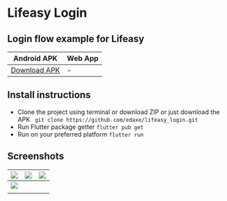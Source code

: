 # Lifeasy Login

## Login flow example for Lifeasy 

Android APK | Web App
------------- | ------------- 
[Download APK](https://github.com/edaxe/lifeasy_login/releases/tag/One) | -


## Install instructions

- Clone the project using terminal or download ZIP or just download the APK
``` git clone https://github.com/edaxe/lifeasy_login.git```
- Run Flutter package getter
``` flutter pub get ```
- Run on your preferred platform
``` flutter run ``` 


## Screenshots

| ![](https://github.com/edaxe/lifeasy_login/blob/main/release/1.png)  | ![](https://github.com/edaxe/lifeasy_login/blob/main/release/2.png) | ![](https://github.com/edaxe/lifeasy_login/blob/main/release/3.png) |
| ------------- | ------------- | ------------- |
| ![](https://github.com/edaxe/lifeasy_login/blob/main/release/4.jpeg)  | 
|  | 
